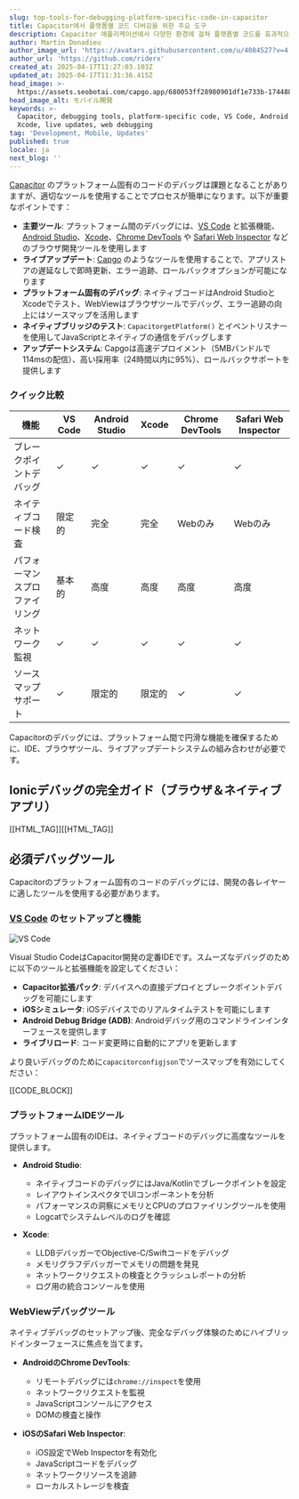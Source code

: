 ```yaml
---
slug: top-tools-for-debugging-platform-specific-code-in-capacitor
title: Capacitor에서 플랫폼별 코드 디버깅을 위한 주요 도구
description: Capacitor 애플리케이션에서 다양한 환경에 걸쳐 플랫폼별 코드를 효과적으로 디버깅하기 위한 필수 도구와 기술을 살펴보세요.
author: Martin Donadieu
author_image_url: 'https://avatars.githubusercontent.com/u/4084527?v=4'
author_url: 'https://github.com/riderx'
created_at: 2025-04-17T11:27:03.103Z
updated_at: 2025-04-17T11:31:36.415Z
head_image: >-
  https://assets.seobotai.com/capgo.app/680053ff28980901df1e733b-1744889496415.jpg
head_image_alt: モバイル開発
keywords: >-
  Capacitor, debugging tools, platform-specific code, VS Code, Android Studio,
  Xcode, live updates, web debugging
tag: 'Development, Mobile, Updates'
published: true
locale: ja
next_blog: ''
---
```


[Capacitor](https://capacitorjscom/) のプラットフォーム固有のコードのデバッグは課題となることがありますが、適切なツールを使用することでプロセスが簡単になります。以下が重要なポイントです：

-   **主要ツール**: プラットフォーム間のデバッグには、[VS Code](https://codevisualstudiocom/) と拡張機能、[Android Studio](https://developerandroidcom/studio)、[Xcode](https://developerapplecom/xcode/)、[Chrome DevTools](https://developerchromecom/docs/devtools/overview) や [Safari Web Inspector](https://developerapplecom/documentation/safari-developer-tools/web-inspector) などのブラウザ開発ツールを使用します
-   **ライブアップデート**: [Capgo](https://capgoapp/) のようなツールを使用することで、アプリストアの遅延なしで即時更新、エラー追跡、ロールバックオプションが可能になります
-   **プラットフォーム固有のデバッグ**: ネイティブコードはAndroid StudioとXcodeでテスト、WebViewはブラウザツールでデバッグ、エラー追跡の向上にはソースマップを活用します
-   **ネイティブブリッジのテスト**: `CapacitorgetPlatform()` とイベントリスナーを使用してJavaScriptとネイティブの通信をデバッグします
-   **アップデートシステム**: Capgoは高速デプロイメント（5MBバンドルで114msの配信）、高い採用率（24時間以内に95%）、ロールバックサポートを提供します

### クイック比較

| 機能 | VS Code | Android Studio | Xcode | Chrome DevTools | Safari Web Inspector |
| --- | --- | --- | --- | --- | --- |
| ブレークポイントデバッグ | ✓   | ✓   | ✓   | ✓   | ✓   |
| ネイティブコード検査 | 限定的 | 完全 | 完全 | Webのみ | Webのみ |
| パフォーマンスプロファイリング | 基本的 | 高度 | 高度 | 高度 | 高度 |
| ネットワーク監視 | ✓   | ✓   | ✓   | ✓   | ✓   |
| ソースマップサポート | ✓   | 限定的 | 限定的 | ✓   | ✓   |

Capacitorのデバッグには、プラットフォーム間で円滑な機能を確保するために、IDE、ブラウザツール、ライブアップデートシステムの組み合わせが必要です。

## Ionicデバッグの完全ガイド（ブラウザ＆ネイティブアプリ）

[[HTML_TAG]][[HTML_TAG]]

## 必須デバッグツール

Capacitorのプラットフォーム固有のコードのデバッグには、開発の各レイヤーに適したツールを使用する必要があります。

### [VS Code](https://codevisualstudiocom/) のセットアップと機能

![VS Code](https://assetsseobotaicom/capgoapp/680053ff28980901df1e733b/1524a26c3096afc672477088da108f23jpg)

Visual Studio CodeはCapacitor開発の定番IDEです。スムーズなデバッグのために以下のツールと拡張機能を設定してください：

-   **Capacitor拡張パック**: デバイスへの直接デプロイとブレークポイントデバッグを可能にします
-   **iOSシミュレータ**: iOSデバイスでのリアルタイムテストを可能にします
-   **Android Debug Bridge (ADB)**: Androidデバッグ用のコマンドラインインターフェースを提供します
-   **ライブリロード**: コード変更時に自動的にアプリを更新します

より良いデバッグのために`capacitorconfigjson`でソースマップを有効にしてください：

[[CODE_BLOCK]]

### プラットフォームIDEツール

プラットフォーム固有のIDEは、ネイティブコードのデバッグに高度なツールを提供します。

-   **Android Studio**:
    
    -   ネイティブコードのデバッグにはJava/Kotlinでブレークポイントを設定
    -   レイアウトインスペクタでUIコンポーネントを分析
    -   パフォーマンスの洞察にメモリとCPUのプロファイリングツールを使用
    -   Logcatでシステムレベルのログを確認
-   **Xcode**:
    
    -   LLDBデバッガーでObjective-C/Swiftコードをデバッグ
    -   メモリグラフデバッガーでメモリの問題を発見
    -   ネットワークリクエストの検査とクラッシュレポートの分析
    -   ログ用の統合コンソールを使用

### WebViewデバッグツール

ネイティブデバッグのセットアップ後、完全なデバッグ体験のためにハイブリッドインターフェースに焦点を当てます。

-   **AndroidのChrome DevTools**:
    
    -   リモートデバッグには`chrome://inspect`を使用
    -   ネットワークリクエストを監視
    -   JavaScriptコンソールにアクセス
    -   DOMの検査と操作
-   **iOSのSafari Web Inspector**:
    
    -   iOS設定でWeb Inspectorを有効化
    -   JavaScriptコードをデバッグ
    -   ネットワークリソースを追跡
    -   ローカルストレージを検査